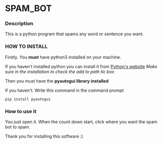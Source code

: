# **SPAM_BOT**


### **Description**

This is a python program that spams any word or sentence you want.


### **HOW TO INSTALL**

Firstly. You **must** have python3 installed on your machine.

If you haven't installed python you can install it from [Python's website](https://www.python.org/downloads/) *Make sure in the installation to check the add to path tic box*

Then you must have the **pyautogui library installed**

If you haven't. Write this command in the command prompt

```console
pip install pyautogui
```


### **How to use it**

You just open it. When the count down start, click where you want the spam bot to spam.


Thank you for installing this software :)